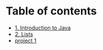 # Table of contents

* [1. Introduction to Java](README.md)
* [2. Lists](2.-lists.md)
* [project 1](project-1.md)
